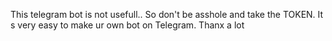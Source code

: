 This telegram bot is not usefull.. So don't be asshole and take the TOKEN. It s very easy to make ur own bot on Telegram. 
Thanx a lot 
